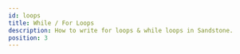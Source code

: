 ```yaml
---
id: loops
title: While / For Loops
description: How to write for loops & while loops in Sandstone.
position: 3
---
```

